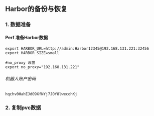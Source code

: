 ## Harbor的备份与恢复

### 1. 数据准备



#### Perf 准备Harbor数据

```
export HARBOR_URL=http://admin:Harbor12345@192.168.131.221:32456
export HARBOR_SIZE=small

#no_proxy 设置
export no_proxy="192.168.131.221"
```



###### 机器人账户密码

```
hqchv0HahEJdO9XfNYj7JOY8lwecohKj
```



### 2. 复制pvc数据